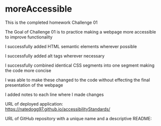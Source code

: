 # moreAccessible
This is the completed homework Challenge 01

The Goal of Challenge 01 is to practice making a webpage more accessible to improve functionality

I successfully added HTML semantic elements wherever possible

I successfully added alt tags wherever necessary

I successfully combined identical CSS segments into one segment making the code more concise

I was able to make these changed to the code without effecting the final presentation of the webpage

I added notes to each line where I made changes

URL of deployed application: https://natedogg97.github.io/accessibilityStandards/

URL of GitHub repository with a unique name and a descriptive README: 
